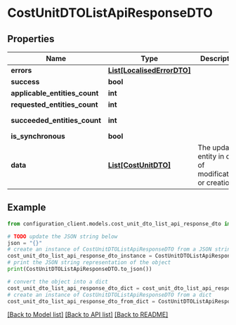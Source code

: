 # CostUnitDTOListApiResponseDTO


## Properties

Name | Type | Description | Notes
------------ | ------------- | ------------- | -------------
**errors** | [**List[LocalisedErrorDTO]**](LocalisedErrorDTO.md) |  | [optional] 
**success** | **bool** |  | [optional] 
**applicable_entities_count** | **int** |  | [optional] 
**requested_entities_count** | **int** |  | [optional] 
**succeeded_entities_count** | **int** |  | [optional] [readonly] 
**is_synchronous** | **bool** |  | [optional] 
**data** | [**List[CostUnitDTO]**](CostUnitDTO.md) | The updated entity in case of modifications or creation | [optional] 

## Example

```python
from configuration_client.models.cost_unit_dto_list_api_response_dto import CostUnitDTOListApiResponseDTO

# TODO update the JSON string below
json = "{}"
# create an instance of CostUnitDTOListApiResponseDTO from a JSON string
cost_unit_dto_list_api_response_dto_instance = CostUnitDTOListApiResponseDTO.from_json(json)
# print the JSON string representation of the object
print(CostUnitDTOListApiResponseDTO.to_json())

# convert the object into a dict
cost_unit_dto_list_api_response_dto_dict = cost_unit_dto_list_api_response_dto_instance.to_dict()
# create an instance of CostUnitDTOListApiResponseDTO from a dict
cost_unit_dto_list_api_response_dto_from_dict = CostUnitDTOListApiResponseDTO.from_dict(cost_unit_dto_list_api_response_dto_dict)
```
[[Back to Model list]](../README.md#documentation-for-models) [[Back to API list]](../README.md#documentation-for-api-endpoints) [[Back to README]](../README.md)


